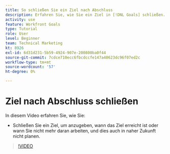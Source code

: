 ```yaml
---
title: So schließen Sie ein Ziel nach Abschluss
description: Erfahren Sie, wie Sie ein Ziel in [!DNL Goals] schließen.
activity: use
feature: Workfront Goals
type: Tutorial
role: User
level: Beginner
team: Technical Marketing
kt: 8926
exl-id: 6d31d231-5b59-4924-907e-200800ba0f44
source-git-commit: 7cdce710ecc6fbcdccfe147a40623dc96f07ed2c
workflow-type: tm+mt
source-wordcount: '57'
ht-degree: 0%

---
```


# Ziel nach Abschluss schließen

In diesem Video erfahren Sie, wie Sie:

* Schließen Sie ein Ziel, um anzugeben, wann das Ziel erreicht ist oder wann Sie nicht mehr daran arbeiten, und dies auch in naher Zukunft nicht planen.

>[!VIDEO](https://video.tv.adobe.com/v/335198/?quality=12)
